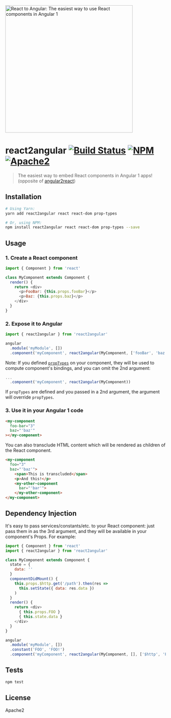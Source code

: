 <img alt="React to Angular: The easiest way to use React components in Angular 1" src="https://raw.githubusercontent.com/coatue-oss/react2angular/master/logo.png" width="400px" />

# react2angular [![Build Status](https://img.shields.io/circleci/project/coatue-oss/react2angular.svg?branch=master&style=flat-square)](https://circleci.com/gh/coatue-oss/react2angular) [![NPM](https://img.shields.io/npm/v/react2angular.svg?style=flat-square)](https://www.npmjs.com/package/react2angular) [![Apache2](https://img.shields.io/npm/l/react2angular.svg?style=flat-square)](https://opensource.org/licenses/Apache2)

> The easiest way to embed React components in Angular 1 apps! (opposite of [angular2react](https://github.com/coatue-oss/angular2react))

## Installation

```sh
# Using Yarn:
yarn add react2angular react react-dom prop-types

# Or, using NPM:
npm install react2angular react react-dom prop-types --save
```

## Usage

### 1. Create a React component

```js
import { Component } from 'react'

class MyComponent extends Component {
  render() {
    return <div>
      <p>FooBar: {this.props.fooBar}</p>
      <p>Baz: {this.props.baz}</p>
    </div>
  }
}
```

### 2. Expose it to Angular

```js
import { react2angular } from 'react2angular'

angular
  .module('myModule', [])
  .component('myComponent', react2angular(MyComponent, ['fooBar', 'baz']))
```

Note: If you defined [`propTypes`](https://facebook.github.io/react/docs/typechecking-with-proptypes.html) on your component, they will be used to compute component's bindings, and you can omit the 2nd argument:

```js
...
  .component('myComponent', react2angular(MyComponent))
```

If `propTypes` are defined and you passed in a 2nd argument, the argument will override `propTypes`.

### 3. Use it in your Angular 1 code

```html
<my-component
  foo-bar="3"
  baz="'baz'"
></my-component>
```

You can also transclude HTML content which will be rendered as children of the React component.

```html
<my-component
  foo="3"
  baz="'baz'">
    <span>This is transcluded</span>
    <p>And this!</p>
    <my-other-component
      bar="'bar'">
    </my-other-component>
</my-component>
```

## Dependency Injection

It's easy to pass services/constants/etc. to your React component: just pass them in as the 3rd argument, and they will be available in your component's Props. For example:

```js
import { Component } from 'react'
import { react2angular } from 'react2angular'

class MyComponent extends Component {
  state = {
    data: ''
  }
  componentDidMount() {
    this.props.$http.get('/path').then(res =>
      this.setState({ data: res.data })
    )
  }
  render() {
    return <div>
      { this.props.FOO }
      { this.state.data }
    </div>
  }
}

angular
  .module('myModule', [])
  .constant('FOO', 'FOO!')
  .component('myComponent', react2angular(MyComponent, [], ['$http', 'FOO']))
```

## Tests

```sh
npm test
```

## License

Apache2
